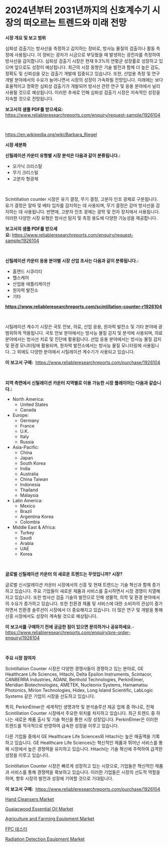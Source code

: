<p><h1>2024년부터 2031년까지의 신호계수기 시장의 떠오르는 트렌드와 미래 전망</h1></p><p><strong>시장 개요 및 보고 범위</strong></p>
<p><p>심퇴성 검출기는 방사선을 측정하고 감지하는 장비로, 방사능 물질의 검출이나 활동 측정에 사용됩니다. 이 장비는 광자가 시금으로 부딪혔을 때 발생하는 광전자를 측정하여 방사선을 감지합니다. 심퇴성 검출기 시장은 현재 9.3%의 연평균 성장률로 성장하고 있으며 앞으로도 성장이 예상됩니다. 최근의 시장 동향은 기술 발전과 함께 더 높은 감도, 정확도 및 신뢰성을 갖는 검출기 개발에 집중되고 있습니다. 또한, 산업용 측정 및 연구개발 분야에서의 수요가 늘어나면서 시장의 성장이 가속화될 전망입니다. 미래에는 보다 효율적이고 정확한 심퇴성 검출기가 개발되어 방사선 관련 연구 및 응용 분야에서 널리 사용될 것으로 예상됩니다. 이러한 추세로 인해 심퇴성 검출기 시장은 지속적인 성장을 지속할 것으로 전망됩니다.</p></p>
<p><strong>보고서의 샘플 PDF를 받으세요:</strong> <a href="https://www.reliableresearchreports.com/enquiry/request-sample/1926104">https://www.reliableresearchreports.com/enquiry/request-sample/1926104</a></p>
<p>&nbsp;</p>
<p><a href="https://en.wikipedia.org/wiki/Barbara_Riegel">https://en.wikipedia.org/wiki/Barbara_Riegel</a></p>
<p><strong>시장 세분화</strong></p>
<p><strong>신틸레이션 카운터 유형별 시장 분석은 다음과 같이 분류됩니다.:</strong></p>
<p><ul><li>오가닉 크리스탈</li><li>무기 크리스털</li><li>고분자 형광체</li></ul></p>
<p>&nbsp;</p>
<p><p>Scintillation counter 시장은 유기 결정, 무기 결정, 고분자 인조 광체로 구분됩니다. 유기 결정은 알파 및 베타 입자를 감지하는 데 사용되며, 무기 결정은 감마 방사선을 감지하는 데 사용됩니다. 반면에, 고분자 인조 광체는 광학 및 전자 장치에서 사용됩니다. 이러한 다양한 시장 유형은 방사선 탐지 및 측정 용도에 다양한 기능성을 제공합니다.</p></p>
<p><strong>보고서의 샘플 PDF를 받으세요:</strong>&nbsp;<a href="https://www.reliableresearchreports.com/enquiry/request-sample/1926104">https://www.reliableresearchreports.com/enquiry/request-sample/1926104</a></p>
<p>&nbsp;</p>
<p><strong> 신틸레이션 카운터 응용 분야별 시장 산업 조사는 다음과 같이 분류됩니다.:</strong></p>
<p><ul><li>홈랜드 시큐리티</li><li>헬스케어</li><li>산업용 애플리케이션</li><li>원자력 발전소</li><li>기타</li></ul></p>
<p><strong><a href="https://www.reliableresearchreports.com/scintillation-counter-r1926104">https://www.reliableresearchreports.com/scintillation-counter-r1926104</a></strong></p>
<p>&nbsp;</p>
<p><p>시틸레이션 계수기 시장은 국토 안보, 의료, 산업 응용, 원자력 발전소 및 기타 분야에 광범위하게 적용됩니다. 국토 안보 분야에서는 방사능 물질 감지 및 분석에 사용되며, 의료 분야에서는 방사선 치료 및 진단에 활용됩니다. 산업 응용 분야에서는 방사능 물질 감지 및 환경 모니터링에 활용되며, 원자력 발전소에서는 방사능 물질 모니터링에 사용됩니다. 그 외에도 다양한 분야에서 시틸레이션 계수기가 사용되고 있습니다.</p></p>
<p><strong>이 보고서 구매:</strong>&nbsp; <a href="https://www.reliableresearchreports.com/purchase/1926104">https://www.reliableresearchreports.com/purchase/1926104</a></p>
<p>&nbsp;</p>
<p><strong>지역 측면에서 신틸레이션 카운터 지역별로 이용 가능한 시장 플레이어는 다음과 같습니다.:</strong></p>
<p><ul>
    <li>
        North America:
        <ul>
            <li>United States</li>
            <li>Canada</li>
        </ul>
    </li>
    <li>
        Europe:
        <ul>
            <li>Germany</li>
            <li>France</li>
            <li>U.K.</li>
            <li>Italy</li>
            <li>Russia</li>
        </ul>
    </li>
    <li>
        Asia-Pacific:
        <ul>
            <li>China</li>
            <li>Japan</li>
            <li>South Korea</li>
            <li>India</li>
            <li>Australia</li>
            <li>China Taiwan</li>
            <li>Indonesia</li>
            <li>Thailand</li>
            <li>Malaysia</li>
        </ul>
    </li>
    <li>
        Latin America:
        <ul>
            <li>Mexico</li>
            <li>Brazil</li>
            <li>Argentina Korea</li>
            <li>Colombia</li>
        </ul>
    </li>
    <li>
        Middle East & Africa:
        <ul>
            <li>Turkey</li>
            <li>Saudi</li>
            <li>Arabia</li>
            <li>UAE</li>
            <li>Korea</li>
        </ul>
    </li>
    </ul></p>
<p>&nbsp;</p>
<p><strong>글로벌 신틸레이션 카운터 의 새로운 트렌드는 무엇입니까? 시장?</strong></p>
<p><p>글로벌 신시알레이션 카운터 시장에서의 신흥 및 현재 트렌드는 기술 혁신과 함께 증가하고 있습니다. 주요 기업들이 새로운 제품과 서비스를 출시하면서 시장 경쟁이 치열해지고 있습니다. 또한 방사선 검출 기술의 발전으로 인해 생물학, 의학 및 환경 분야에서의 수요가 증가하고 있습니다. 또한 친환경 제품 및 서비스에 대한 소비자의 관심이 증가하면서 친환경 솔루션이 시장에서 더 중요해지고 있습니다. 더 많은 연구 및 개발을 통해 신흥 시장에서도 성장이 계속될 것으로 예상됩니다.</p></p>
<p><strong>이 보고서를 구매하기 전에 궁금한 점이 있으면 문의하거나 공유하세요.</strong>- <a href="https://www.reliableresearchreports.com/enquiry/pre-order-enquiry/1926104">https://www.reliableresearchreports.com/enquiry/pre-order-enquiry/1926104</a></p>
<p>&nbsp;</p>
<p><strong>주요 시장 참여자</strong></p>
<p><p>Scintillation Counter 시장은 다양한 경쟁사들이 경쟁하고 있는 분야로, GE Healthcare Life Sciences, Hitachi, Delta Epsilon Instruments, Scintacor, CANBERRA Industries, ADANI, Berthold Technologies, PerkinElmer, Meridian Biotechnologies, AMETEK, Nucleonix Systems, Hamamatsu Photonics, Mirion Technologies, Hidex, Long Island Scientific, LabLogic Systems 같은 기업이 시장을 선도하고 있습니다.</p><p>특히, PerkinElmer은 세계적인 생명과학 및 분석솔루션 제공 업체 중 하나로, 전체 Scintillation Counter 시장에서 주요한 위치를 차지하고 있습니다. 최근 트렌드 중 하나는 새로운 제품 출시 및 기술 혁신을 통한 시장 성장입니다. PerkinElmer은 이러한 트렌드를 적극적으로 반영하여 급속한 성장을 이루고 있습니다.</p><p>다른 기업들 중에서 GE Healthcare Life Sciences와 Hitachi는 높은 매출액을 기록하고 있습니다. GE Healthcare Life Sciences는 혁신적인 제품과 뛰어난 서비스를 통해 시장에서 높은 경쟁력을 유지하고 있습니다. Hitachi는 기술 혁신에 주력하여 급격한 성장을 이루고 있습니다.</p><p>Scintillation Counter 시장은 빠르게 성장하고 있는 시장으로, 기업들은 혁신적인 제품과 서비스를 통해 경쟁력을 확보하고 있습니다. 이러한 기업들은 시장의 선도적 역할을 하며, 향후 시장의 발전과 성장에 기여할 것으로 기대됩니다.</p></p>
<p><strong>이 보고서 구매:</strong>&nbsp;&nbsp;<a href="https://www.reliableresearchreports.com/purchase/1926104">https://www.reliableresearchreports.com/purchase/1926104</a></p>
<p><p><a href="https://www.linkedin.com/pulse/hand-cleansers-market-investigation-amp-industry-evolution-v1ete?trackingId=ZXhRrovgqA0MP5w7TW8d4A%3D%3D">Hand Cleansers Market</a></p><p><a href="https://www.linkedin.com/pulse/guaiacwood-essential-oil-industry-analysis-report-its-xjfme?trackingId=hUYqa3ARl%2FDIKNoQnFS3rw%3D%3D">Guaiacwood Essential Oil Market</a></p><p><a href="https://issuu.com/reportprime-2/docs/agriculture-and-farming-equipment-market-size-2030">Agriculture and Farming Equipment Market</a></p><p><a href="https://github.com/nuekbpymrrz5/Market-Research-Report-List-2/blob/main/4671884172713.md">FPC 테스터</a></p><p><a href="https://issuu.com/reportprime-2/docs/radiation-detection-equipment-market-size-2030.ppt">Radiation Detection Equipment Market</a></p></p>